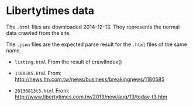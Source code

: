 Libertytimes data
==================

The `.html` files are downloaded 2014-12-13.
They represents the normal data crawled from the site.

The `.json` files are the expected parse result for the
`.html` files of the same name.

 - `listing.html`
   From the result of crawlIndex()

 - `1180585.html`
   From: http://news.ltn.com.tw/news/business/breakingnews/1180585

 - `20130813t3.html`
   From: http://www.libertytimes.com.tw/2013/new/aug/13/today-t3.htm